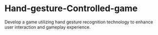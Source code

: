 # Hand-gesture-Controlled-game
Develop a game utilizing hand gesture recognition technology to enhance user interaction and gameplay experience.

